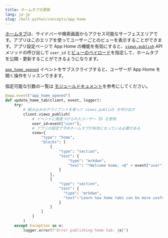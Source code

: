 ```yaml
---
title: ホームタブの更新
lang: ja-jp
slug: /bolt-python/concepts/app-home
---
```


[ホームタブ](/surfaces/app-home)は、サイドバーや検索画面からアクセス可能なサーフェスエリアです。アプリはこのエリアを使ってユーザーごとのビューを表示することができます。アプリ設定ページで App Home の機能を有効にすると、[`views.publish`](/reference/methods/views.publish) API メソッドの呼び出しで `user_id` と[ビューのペイロード](/reference/interaction-payloads/view-interactions-payload/#view_submission)を指定して、ホームタブを公開・更新することができるようになります。

[`app_home_opened`](/reference/events/app_home_opened) イベントをサブスクライブすると、ユーザーが App Home を開く操作をリッスンできます。

指定可能な引数の一覧は [モジュールドキュメント](https://docs.slack.dev/bolt-python/api-docs/slack_bolt/kwargs_injection/args.html)を参考にしてください。

```python
@app.event("app_home_opened")
def update_home_tab(client, event, logger):
    try:
        # 組み込みのクライアントを使って views.publish を呼び出す
        client.views_publish(
            # イベントに関連づけられたユーザー ID を使用
            user_id=event["user"],
            # アプリの設定で予めホームタブが有効になっている必要がある
            view={
                "type": "home",
                "blocks": [
                    {
                        "type": "section",
                        "text": {
                            "type": "mrkdwn",
                            "text": "*Welcome home, <@" + event["user"] + "> :house:*"
                        }
                    },
                    {
                        "type": "section",
                        "text": {
                          "type": "mrkdwn",
                          "text":"Learn how home tabs can be more useful and interactive </surfaces/app-home|*in the documentation*>."
                        }
                    }
                ]
            }
        )
    except Exception as e:
        logger.error(f"Error publishing home tab: {e}")
```